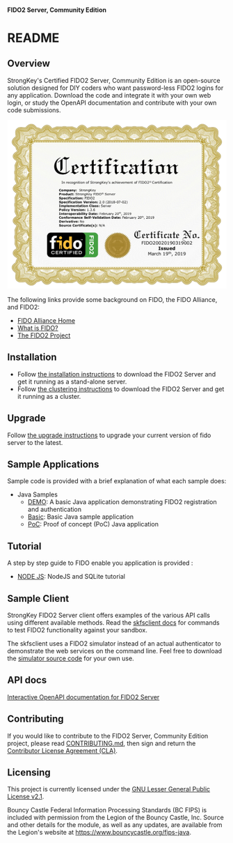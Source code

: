 #### FIDO2 Server, Community Edition 
# README

## Overview
StrongKey's Certified FIDO2 Server, Community Edition is an open-source solution designed for DIY coders who want password-less FIDO2  logins for any application. Download the code and integrate it with your own web login, or study the OpenAPI documentation and contribute with your own code submissions.

![StrongKey FIDO Certificate](https://github.com/StrongKey/fido2/raw/master/docs/images/fido2certified.png)

The following links provide some background on FIDO, the FIDO Alliance, and FIDO2:

* [FIDO Alliance Home](https://fidoalliance.org)
* [What is FIDO?](https://fidoalliance.org/what-is-fido/)
* [The FIDO2 Project](https://fidoalliance.org/fido2/)

## Installation
* Follow [the installation instructions](docs/Installation_Guide_Linux.md) to download the FIDO2 Server and get it running as a stand-alone server.
* Follow [the clustering instructions](docs/Clustering_Guide_Linux.md) to download the FIDO2 Server and get it running as a cluster.

## Upgrade
Follow [the upgrade instructions](docs/Upgrade_Guide_Linux.md) to upgrade your current version of fido server to the latest.

## Sample Applications
Sample code is provided with a brief explanation of what each sample does:

* Java Samples
  * [DEMO](https://fido2.strongkey.com): A basic Java application demonstrating FIDO2 registration and authentication
  * [Basic](https://github.com/StrongKey/fido2/tree/master/sampleapps/java/basic/): Basic Java sample application
  * [PoC](https://github.com/StrongKey/fido2/tree/master/sampleapps/java/poc/): Proof of concept (PoC) Java application

## Tutorial
A step by step guide to FIDO enable you application is provided :
*  [NODE JS](https://github.com/StrongKey/fido2/tree/master/tutorial/node/): NodeJS and SQLite tutorial

## Sample Client
StrongKey FIDO2 Server client offers examples of the various API calls using different available methods. Read the [skfsclient docs](https://github.com/StrongKey/fido2/blob/master/server/skfsclient/skfsclient.md) for commands to test FIDO2 functionality against your sandbox.

The skfsclient uses a FIDO2 simulator instead of an actual authenticator to demonstrate the web services on the command line. Feel free to download the [simulator source code](https://github.com/StrongKey/fido2/tree/master/server/FIDO2Simulator) for your own use.

## API docs
[Interactive OpenAPI documentation for FIDO2 Server](https://strongkey.github.io/fido2/)

## Contributing
If you would like to contribute to the FIDO2 Server, Community Edition project, please read [CONTRIBUTING.md](CONTRIBUTING.md), then sign and return the [Contributor License Agreement (CLA)](https://cla-assistant.io/StrongKey/fido2).

## Licensing
This project is currently licensed under the [GNU Lesser General Public License v2.1](LICENSE).

Bouncy Castle Federal Information Processing Standards (BC FIPS) is included with permission from the Legion of the Bouncy Castle, Inc. Source and other details for the module, as well as any updates, are available from the Legion's website at https://www.bouncycastle.org/fips-java.
